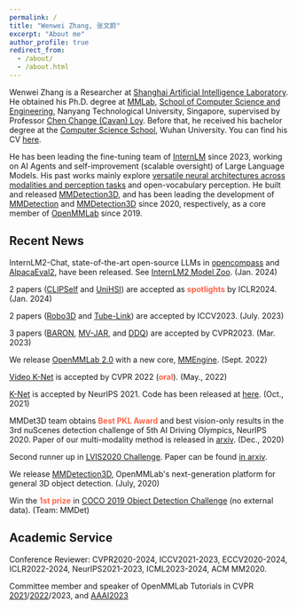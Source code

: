 ```yaml
---
permalink: /
title: "Wenwei Zhang, 张文蔚"
excerpt: "About me"
author_profile: true
redirect_from: 
  - /about/
  - /about.html
---
```


Wenwei Zhang is a Researcher at [Shanghai Artificial Intelligence Laboratory](https://www.shlab.org.cn/). He obtained his Ph.D. degree at [MMLab](https://www.mmlab-ntu.com/), [School of Computer Science and Engineering](http://scse.ntu.edu.sg/Pages/Home.aspx), Nanyang Technological University, Singapore, supervised by Professor [Chen Change (Cavan) Loy](https://www.mmlab-ntu.com/person/ccloy/index.html).
Before that, he received his bachelor degree at the [Computer Science School](http://cs.whu.edu.cn/), Wuhan University.
You can find his CV [here](/files/resume.pdf).

He has been leading the fine-tuning team of [InternLM](https://internlm.intern-ai.org.cn/) since 2023, working on AI Agents and self-improvement (scalable oversight) of Large Language Models.
His past works mainly explore [versatile neural architectures across modalities and perception tasks](https://dr.ntu.edu.sg/handle/10356/171935) and open-vocabulary perception.
He built and released [MMDetection3D](https://github.com/open-mmlab/mmdetection3d), and has been leading the development of [MMDetection](https://github.com/open-mmlab/mmdetection) and [MMDetection3D](https://github.com/open-mmlab/mmdetection3d) since 2020, respectively, as a core member of [OpenMMLab](https://openmmlab.com/) since 2019.

Recent News
------------------------

InternLM2-Chat, state-of-the-art open-source LLMs in [opencompass](https://rank.opencompass.org.cn/home) and [AlpacaEval2](https://tatsu-lab.github.io/alpaca_eval/), have been released. See [InternLM2 Model Zoo](https://github.com/InternLM/InternLM?tab=readme-ov-file#model-zoo). (Jan. 2024)

2 papers ([CLIPSelf](https://arxiv.org/abs/2310.01403) and [UniHSI](https://arxiv.org/abs/2309.07918)) are accepted as <font color="Tomato"><strong>spotlights</strong></font> by ICLR2024. (Jan. 2024)

2 papers ([Robo3D](https://arxiv.org/abs/2303.17597) and [Tube-Link](https://arxiv.org/abs/2303.12782)) are accepted by ICCV2023. (July. 2023)

3 papers ([BARON](https://arxiv.org/abs/2302.13996), [MV-JAR](https://arxiv.org/abs/2303.13510), and [DDQ](https://arxiv.org/abs/2303.12776)) are accepted by CVPR2023. (Mar. 2023)

We release [OpenMMLab 2.0](https://openmmlab.com/) with a new core, [MMEngine](https://github.com/open-mmlab/mmengine). (Sept. 2022)

[Video K-Net](https://arxiv.org/abs/2204.04656) is accepted by CVPR 2022 (<font color="Tomato"><strong>oral</strong></font>). (May., 2022)

[K-Net](https://www.mmlab-ntu.com/project/knet/index.html) is accepted by NeurIPS 2021. Code has been released at [here](https://github.com/ZwwWayne/K-Net). (Oct., 2021)

MMDet3D team obtains <font color="Tomato"><strong>Best PKL Award</strong></font> and best vision-only results in the 3rd nuScenes detection challenge of 5th AI Driving Olympics, NeurIPS 2020.
Paper of our multi-modality method is released in [arxiv](https://arxiv.org/abs/2012.12741). (Dec., 2020)

Second runner up in [LVIS2020 Challenge](https://www.lvisdataset.org/challenge_2020). Paper can be found [in arxiv](https://arxiv.org/abs/2008.10032).

We release [MMDetection3D](https://github.com/open-mmlab/mmdetection3d), OpenMMLab's next-generation platform for general 3D object detection. (July, 2020)

Win the <font color="Tomato"><strong>1st prize</strong></font> in [COCO 2019 Object Detection Challenge](http://cocodataset.org/workshop/coco-mapillary-iccv-2019.html) (no external data). (Team: MMDet)

Academic Service
------------------------

Conference Reviewer: CVPR2020-2024, ICCV2021-2023, ECCV2020-2024, ICLR2022-2024, NeurIPS2021-2023, ICML2023-2024, ACM MM2020.

Committee member and speaker of OpenMMLab Tutorials in CVPR [2021](https://openmmlab.com/community/cvpr2021-tutorial)/[2022](https://openmmlab.com/community/cvpr2022-tutorial)/2023, and [AAAI2023](https://openmmlab.com/community/aaai2023-lab)
